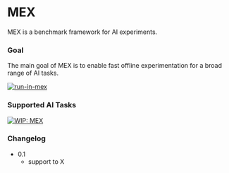 # MEX

MEX is a benchmark framework for AI experiments. 

### Goal
The main goal of MEX is to enable fast offline experimentation for a broad range of AI tasks. 

[![run-in-mex](https://img.shields.io/badge/run--in--mex-available%40mex-brightgreen)](https://github.com/mexplatform/mex/)


### Supported AI Tasks

[![WIP: MEX](https://img.shields.io/badge/WIP-work--in--progress-yellow?style=for-the-badge&logo=appveyor)](https://github.com/mexplatform/mex/)


### Changelog

- 0.1
  - support to X
